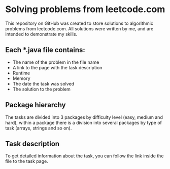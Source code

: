 # Solving problems from leetcode.com
This repository on GitHub was created to store solutions to algorithmic problems from leetcode.com. All solutions were written by me, and are intended to demonstrate my skills.

## Each *.java file contains:
- The name of the problem in the file name
- A link to the page with the task description
- Runtime
- Memory
- The date the task was solved
- The solution to the problem

## Package hierarchy
The tasks are divided into 3 packages by difficulty level (easy, medium and hard), within a package there is a division into several packages by type of task (arrays, strings and so on).

## Task description
To get detailed information about the task, you can follow the link inside the file to the task page.
